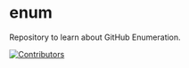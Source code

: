 # enum
Repository to learn about GitHub Enumeration.









































































































[![Contributors](https://img.shields.io/badge/Contributors-3-brightgreen)](https://github.com/EurydiceCorp/enum/graphs/contributors)
